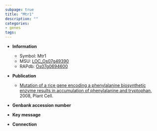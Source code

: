 ```yaml
---
subpage: true
title: "Mtr1"
description: ""
categories:
- genes
tags: 
---
```


* **Information**  
    + Symbol: Mtr1  
    + MSU: [LOC_Os07g49390](http://rice.plantbiology.msu.edu/cgi-bin/ORF_infopage.cgi?orf=LOC_Os07g49390)  
    + RAPdb: [Os07g0694600](http://rapdb.dna.affrc.go.jp/viewer/gbrowse_details/irgsp1?name=Os07g0694600)  

* **Publication**  
    + [Mutation of a rice gene encoding a phenylalanine biosynthetic enzyme results in accumulation of phenylalanine and tryptophan](http://www.ncbi.nlm.nih.gov/pubmed?term=Mutation+of+a+rice+gene+encoding+a+phenylalanine+biosynthetic+enzyme+results+in+accumulation+of+phenylalanine+and+tryptophan%5BTitle%5D), 2008, Plant Cell.

* **Genbank accession number**  

* **Key message**  

* **Connection**  



